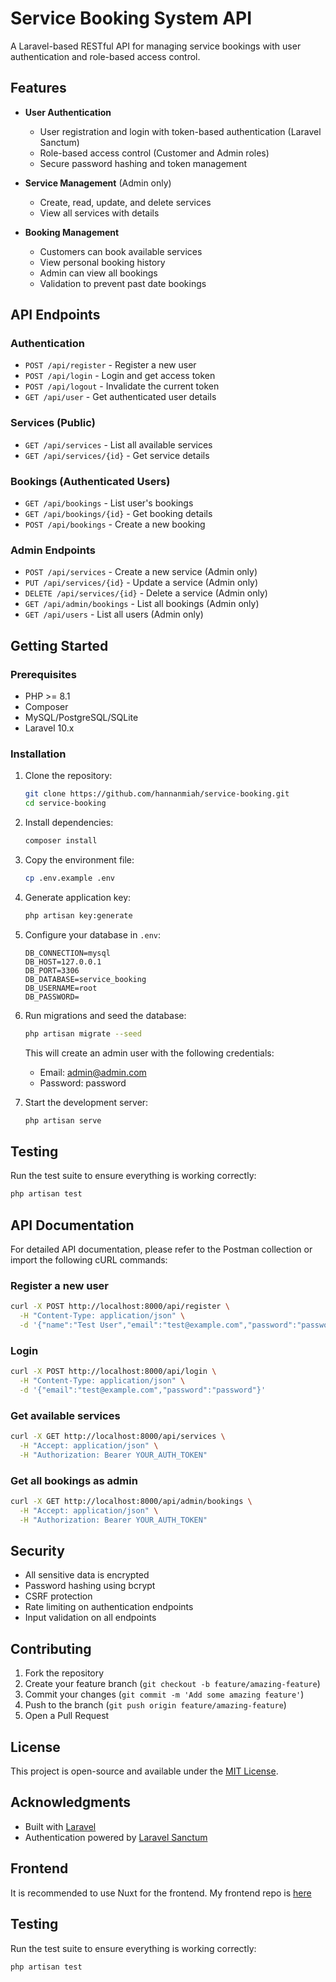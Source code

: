 # Service Booking System API

A Laravel-based RESTful API for managing service bookings with user authentication and role-based access control.

## Features

- **User Authentication**
  - User registration and login with token-based authentication (Laravel Sanctum)
  - Role-based access control (Customer and Admin roles)
  - Secure password hashing and token management

- **Service Management** (Admin only)
  - Create, read, update, and delete services
  - View all services with details

- **Booking Management**
  - Customers can book available services
  - View personal booking history
  - Admin can view all bookings
  - Validation to prevent past date bookings

## API Endpoints

### Authentication
- `POST /api/register` - Register a new user
- `POST /api/login` - Login and get access token
- `POST /api/logout` - Invalidate the current token
- `GET /api/user` - Get authenticated user details

### Services (Public)
- `GET /api/services` - List all available services
- `GET /api/services/{id}` - Get service details

### Bookings (Authenticated Users)
- `GET /api/bookings` - List user's bookings
- `GET /api/bookings/{id}` - Get booking details
- `POST /api/bookings` - Create a new booking

### Admin Endpoints
- `POST /api/services` - Create a new service (Admin only)
- `PUT /api/services/{id}` - Update a service (Admin only)
- `DELETE /api/services/{id}` - Delete a service (Admin only)
- `GET /api/admin/bookings` - List all bookings (Admin only)
- `GET /api/users` - List all users (Admin only)

## Getting Started

### Prerequisites

- PHP >= 8.1
- Composer
- MySQL/PostgreSQL/SQLite
- Laravel 10.x

### Installation

1. Clone the repository:
   ```bash
   git clone https://github.com/hannanmiah/service-booking.git
   cd service-booking
   ```

2. Install dependencies:
   ```bash
   composer install
   ```

3. Copy the environment file:
   ```bash
   cp .env.example .env
   ```

4. Generate application key:
   ```bash
   php artisan key:generate
   ```

5. Configure your database in `.env`:
   ```
   DB_CONNECTION=mysql
   DB_HOST=127.0.0.1
   DB_PORT=3306
   DB_DATABASE=service_booking
   DB_USERNAME=root
   DB_PASSWORD=
   ```

6. Run migrations and seed the database:
   ```bash
   php artisan migrate --seed
   ```
   This will create an admin user with the following credentials:
   - Email: admin@admin.com
   - Password: password

7. Start the development server:
   ```bash
   php artisan serve
   ```

## Testing

Run the test suite to ensure everything is working correctly:

```bash
php artisan test
```

## API Documentation

For detailed API documentation, please refer to the Postman collection or import the following cURL commands:

### Register a new user
```bash
curl -X POST http://localhost:8000/api/register \
  -H "Content-Type: application/json" \
  -d '{"name":"Test User","email":"test@example.com","password":"password","password_confirmation":"password"}'
```

### Login
```bash
curl -X POST http://localhost:8000/api/login \
  -H "Content-Type: application/json" \
  -d '{"email":"test@example.com","password":"password"}'
```

### Get available services
```bash
curl -X GET http://localhost:8000/api/services \
  -H "Accept: application/json" \
  -H "Authorization: Bearer YOUR_AUTH_TOKEN"
```
### Get all bookings as admin
```bash
curl -X GET http://localhost:8000/api/admin/bookings \
  -H "Accept: application/json" \
  -H "Authorization: Bearer YOUR_AUTH_TOKEN"
```

## Security

- All sensitive data is encrypted
- Password hashing using bcrypt
- CSRF protection
- Rate limiting on authentication endpoints
- Input validation on all endpoints

## Contributing

1. Fork the repository
2. Create your feature branch (`git checkout -b feature/amazing-feature`)
3. Commit your changes (`git commit -m 'Add some amazing feature'`)
4. Push to the branch (`git push origin feature/amazing-feature`)
5. Open a Pull Request

## License

This project is open-source and available under the [MIT License](LICENSE).

## Acknowledgments

- Built with [Laravel](https://laravel.com/)
- Authentication powered by [Laravel Sanctum](https://laravel.com/docs/sanctum)

## Frontend
It is recommended to use Nuxt for the frontend.
My frontend repo is [here](https://github.com/hannanmiah/service-booking-frontend)

## Testing

Run the test suite to ensure everything is working correctly:

```bash
php artisan test
```